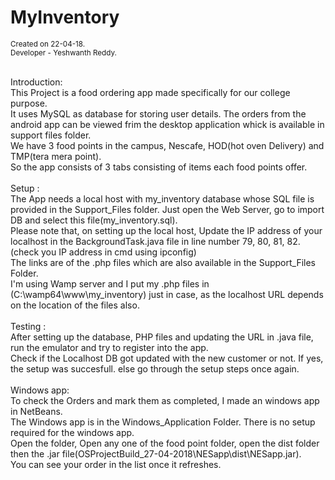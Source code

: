 # MyInventory

<sub>
    Created on 22-04-18.<br/>
    Developer - Yeshwanth Reddy.
</sub>
<br/>
<br/>

Introduction: <br/>
  This Project is a food ordering app made specifically for our college purpose. <br/>
  It uses MySQL as database for storing user details. The orders from the android app can be viewed frim the desktop application whick is available in support files folder. <br/>
  We have 3 food points in the campus, Nescafe, HOD(hot oven Delivery) and TMP(tera mera point). <br/>
  So the app consists of 3 tabs consisting of items each food points offer. <br/>
<br/>
Setup : <br/>
  The App needs a local host with my_inventory database whose SQL file is provided in the Support_Files folder. Just open the Web Server, go to import DB and select this file(my_inventory.sql). <br/>
  Please note that, on setting up the local host, Update the IP address of your localhost in the BackgroundTask.java file in line number 79, 80, 81, 82. (check you IP address in cmd using ipconfig) <br/>
  The links are of the .php files which are also available in the Support_Files Folder. <br/>
  I'm using Wamp server and I put my .php files in (C:\wamp64\www\my_inventory) just in case, as the localhost URL depends on the location of the files also. <br/>
<br/>
Testing : <br/>
  After setting up the database, PHP files and updating the URL in .java file, run the emulator and try to register into the app. <br/>
  Check if the Localhost DB got updated with the new customer or not. If yes, the setup was succesfull. else go through the setup steps once again. <br/>
<br/>
Windows app: <br/>
  To check the Orders and mark them as completed, I made an windows app in NetBeans. <br/>
  The Windows app is in the Windows_Application Folder. There is no setup required for the windows app. <br/>
  Open the folder, Open any one of the food point folder, open the dist folder then the .jar file(OSProjectBuild_27-04-2018\NESapp\dist\NESapp.jar). <br/>
  You can see your order in the list once it refreshes. <br/>
 
